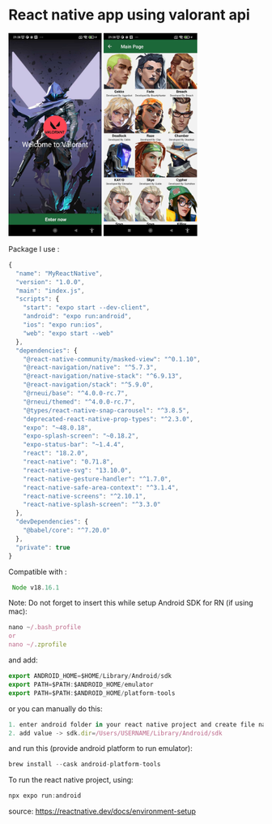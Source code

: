 # React native app using valorant api

<img src="https://raw.githubusercontent.com/mikkelofficial7/react-native-valorant-api/main/pic1.jpg" height=400px> <img src="https://raw.githubusercontent.com/mikkelofficial7/react-native-valorant-api/main/pic2.jpg" height=400px>

Package I use :
```javascript
{
  "name": "MyReactNative",
  "version": "1.0.0",
  "main": "index.js",
  "scripts": {
    "start": "expo start --dev-client",
    "android": "expo run:android",
    "ios": "expo run:ios",
    "web": "expo start --web"
  },
  "dependencies": {
    "@react-native-community/masked-view": "^0.1.10",
    "@react-navigation/native": "^5.7.3",
    "@react-navigation/native-stack": "^6.9.13",
    "@react-navigation/stack": "^5.9.0",
    "@rneui/base": "^4.0.0-rc.7",
    "@rneui/themed": "^4.0.0-rc.7",
    "@types/react-native-snap-carousel": "^3.8.5",
    "deprecated-react-native-prop-types": "^2.3.0",
    "expo": "~48.0.18",
    "expo-splash-screen": "~0.18.2",
    "expo-status-bar": "~1.4.4",
    "react": "18.2.0",
    "react-native": "0.71.8",
    "react-native-svg": "13.10.0",
    "react-native-gesture-handler": "^1.7.0",
    "react-native-safe-area-context": "^3.1.4",
    "react-native-screens": "^2.10.1",
    "react-native-splash-screen": "^3.3.0"
  },
  "devDependencies": {
    "@babel/core": "^7.20.0"
  },
  "private": true
}
```

Compatible with :
```javascript
 Node v18.16.1
```

Note:
Do not forget to insert this while setup Android SDK for RN (if using mac):
```javascript
nano ~/.bash_profile
or
nano ~/.zprofile
```
and add:
```javascript
export ANDROID_HOME=$HOME/Library/Android/sdk
export PATH=$PATH:$ANDROID_HOME/emulator
export PATH=$PATH:$ANDROID_HOME/platform-tools
```

or you can manually do this:
```javascript
1. enter android folder in your react native project and create file named 'local.properties'
2. add value -> sdk.dir=/Users/USERNAME/Library/Android/sdk
```
and run this (provide android platform to run emulator):
```javascript
brew install --cask android-platform-tools
```

To run the react native project, using:
```javascript
npx expo run:android
```
source: https://reactnative.dev/docs/environment-setup
